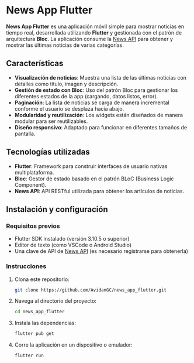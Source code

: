 # News App Flutter

**News App Flutter** es una aplicación móvil simple para mostrar noticias en tiempo real, desarrollada utilizando **Flutter** y gestionada con el patrón de arquitectura **Bloc**. La aplicación consume la [News API](https://newsapi.org/) para obtener y mostrar las últimas noticias de varias categorías.

## Características

- **Visualización de noticias**: Muestra una lista de las últimas noticias con detalles como título, imagen y descripción.
- **Gestión de estado con Bloc**: Uso del patrón Bloc para gestionar los diferentes estados de la app (cargando, datos listos, error).
- **Paginación**: La lista de noticias se carga de manera incremental conforme el usuario se desplaza hacia abajo.
- **Modularidad y reutilización**: Los widgets están diseñados de manera modular para ser reutilizables.
- **Diseño responsivo**: Adaptado para funcionar en diferentes tamaños de pantalla.
  
## Tecnologías utilizadas

- **Flutter**: Framework para construir interfaces de usuario nativas multiplataforma.
- **Bloc**: Gestor de estado basado en el patrón BLoC (Business Logic Component).
- **News API**: API RESTful utilizada para obtener los artículos de noticias.
  
## Instalación y configuración

### Requisitos previos
- Flutter SDK instalado (versión 3.10.5 o superior)
- Editor de texto (como VSCode o Android Studio)
- Una clave de API de [News API](https://newsapi.org/) (es necesario registrarse para obtenerla)

### Instrucciones

1. Clona este repositorio:
   ```bash
   git clone https://github.com/AvidanGC/news_app_flutter.git

2. Navega al directorio del proyecto:
   ```bash
   cd news_app_flutter

3. Instala las dependencias:
   ```bash
   flutter pub get

4. Corre la aplicación en un dispositivo o emulador:
    ```bash
    flutter run





